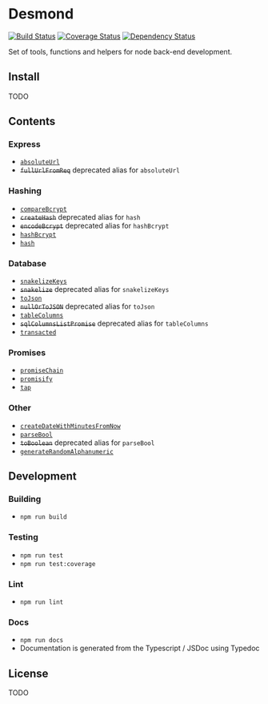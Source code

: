 # Desmond

[![Build Status](https://api.travis-ci.com/AckeeCZ/desmond.svg?branch=master)](https://travis-ci.com/AckeeCZ/desmond)
[![Coverage Status](https://coveralls.io/repos/github/AckeeCZ/desmond/badge.svg?branch=master)](https://coveralls.io/github/AckeeCZ/desmond?branch=master)
[![Dependency Status](https://david-dm.org/AckeeCZ/desmond/status.svg)](https://david-dm.org/AckeeCZ/desmond)

Set of tools, functions and helpers for node back-end development.

## Install

TODO

## Contents

### Express
 - [`absoluteUrl`](./docs/README.md#const-absoluteurl)
 - ~~`fullUrlFromReq`~~ deprecated alias for `absoluteUrl`

### Hashing
 - [`compareBcrypt`](./docs/README.md#const-comparebcrypt)
 - ~~`createHash`~~ deprecated alias for `hash`
 - ~~`encodeBcrypt`~~ deprecated alias for `hashBcrypt`
 - [`hashBcrypt`](./docs/README.md#const-hashbcrypt)
 - [`hash`](./docs/README.md#const-hash)

### Database
 - [`snakelizeKeys`](./docs/README.md#const-snakelizekeys)
 - ~~`snakelize`~~ deprecated alias for `snakelizeKeys`
 - [`toJson`](./docs/README.md#const-tojson)
 - ~~`nullOrToJSON`~~ deprecated alias for `toJson`
 - [`tableColumns`](./docs/README.md#const-tablecolumns)
 - ~~`sqlColumnsListPromise`~~ deprecated alias for `tableColumns`
 - [`transacted`](./docs/README.md#const-transacted)

### Promises
 - [`promiseChain`](./docs/README.md#const-promisechain)
 - [`promisify`](./docs/README.md#promisify)
 - [`tap`](./docs/README.md#const-tap)

### Other
 - [`createDateWithMinutesFromNow`](./docs/README.md#const-createdatewithminutesfromnow)
 - [`parseBool`](./docs/README.md#const-parsebool)
 - ~~`toBoolean`~~ deprecated alias for `parseBool`
 - [`generateRandomAlphanumeric`](./docs/README.md#const-generaterandomalphanumeric)

## Development

### Building

 - `npm run build`

### Testing

 - `npm run test`
 - `npm run test:coverage`

### Lint

 - `npm run lint`

### Docs

 - `npm run docs`
 - Documentation is generated from the Typescript / JSDoc using Typedoc

## License

TODO
